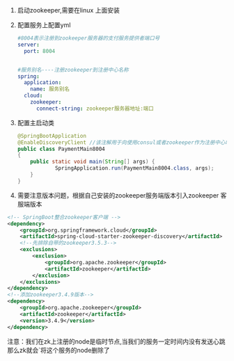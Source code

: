 1. 启动zookeeper,需要在linux 上面安装

2. 配置服务上配置yml

   ```yaml
   #8004表示注册到zookeeper服务器的支付服务提供者端口号
   server:
     port: 8004
   
   
   #服务别名----注册zookeeper到注册中心名称
   spring:
     application:
       name: 服务别名
     cloud:
       zookeeper:
         connect-string: zookeeper服务器地址:端口
   ```

3. 配置主启动类

   ```java
   @SpringBootApplication
   @EnableDiscoveryClient //该注解用于向使用consul或者zookeeper作为注册中心时注册服务
   public class PaymentMain8004
   {
       public static void main(String[] args) {
               SpringApplication.run(PaymentMain8004.class, args);
       }
   }
   
   ```



4. 需要注意版本问题，根据自己安装的zookeeper服务端版本引入zookeeper 客服端版本

```xml
<!-- SpringBoot整合zookeeper客户端 -->
<dependency>
    <groupId>org.springframework.cloud</groupId>
    <artifactId>spring-cloud-starter-zookeeper-discovery</artifactId>
    <!--先排除自带的zookeeper3.5.3-->
    <exclusions>
        <exclusion>
            <groupId>org.apache.zookeeper</groupId>
            <artifactId>zookeeper</artifactId>
        </exclusion>
    </exclusions>
</dependency>
<!--添加zookeeper3.4.9版本-->
<dependency>
    <groupId>org.apache.zookeeper</groupId>
    <artifactId>zookeeper</artifactId>
    <version>3.4.9</version>
</dependency>
```



注意：我们在zk上注册的node是临时节点,当我们的服务一定时间内没有发送心跳
  	那么zk就会`将这个服务的node删除了